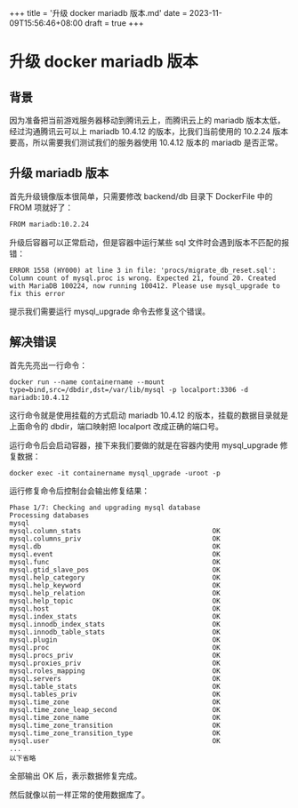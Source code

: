+++
title = '升级 docker mariadb 版本.md'
date = 2023-11-09T15:56:46+08:00
draft = true
+++

# 升级 docker mariadb 版本

## 背景

因为准备把当前游戏服务器移动到腾讯云上，而腾讯云上的 mariadb 版本太低，经过沟通腾讯云可以上 mariadb 10.4.12 的版本，比我们当前使用的 10.2.24 版本要高，所以需要我们测试我们的服务器使用 10.4.12 版本的 mariadb 是否正常。

## 升级 mariadb 版本

首先升级镜像版本很简单，只需要修改 backend/db 目录下 DockerFile 中的 FROM 项就好了：

```xml
FROM mariadb:10.2.24
```

升级后容器可以正常启动，但是容器中运行某些 sql 文件时会遇到版本不匹配的报错：

```
ERROR 1558 (HY000) at line 3 in file: 'procs/migrate_db_reset.sql': Column count of mysql.proc is wrong. Expected 21, found 20. Created with MariaDB 100224, now running 100412. Please use mysql_upgrade to fix this error
```

提示我们需要运行 mysql_upgrade 命令去修复这个错误。

## 解决错误

首先先亮出一行命令：

```
docker run --name containername --mount type=bind,src=/dbdir,dst=/var/lib/mysql -p localport:3306 -d mariadb:10.4.12
```

这行命令就是使用挂载的方式启动 mariadb 10.4.12 的版本，挂载的数据目录就是上面命令的 dbdir，端口映射把 localport 改成正确的端口号。

运行命令后会启动容器，接下来我们要做的就是在容器内使用 mysql_upgrade 修复数据：

```
docker exec -it containername mysql_upgrade -uroot -p
```

运行修复命令后控制台会输出修复结果：

```
Phase 1/7: Checking and upgrading mysql database
Processing databases
mysql
mysql.column_stats                                 OK
mysql.columns_priv                                 OK
mysql.db                                           OK
mysql.event                                        OK
mysql.func                                         OK
mysql.gtid_slave_pos                               OK
mysql.help_category                                OK
mysql.help_keyword                                 OK
mysql.help_relation                                OK
mysql.help_topic                                   OK
mysql.host                                         OK
mysql.index_stats                                  OK
mysql.innodb_index_stats                           OK
mysql.innodb_table_stats                           OK
mysql.plugin                                       OK
mysql.proc                                         OK
mysql.procs_priv                                   OK
mysql.proxies_priv                                 OK
mysql.roles_mapping                                OK
mysql.servers                                      OK
mysql.table_stats                                  OK
mysql.tables_priv                                  OK
mysql.time_zone                                    OK
mysql.time_zone_leap_second                        OK
mysql.time_zone_name                               OK
mysql.time_zone_transition                         OK
mysql.time_zone_transition_type                    OK
mysql.user                                         OK
...
以下省略
```

全部输出 OK 后，表示数据修复完成。

然后就像以前一样正常的使用数据库了。